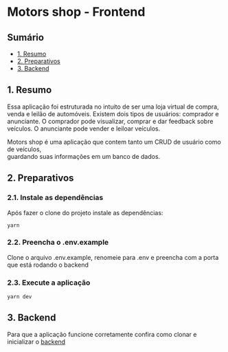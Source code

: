 # Motors shop - Frontend

## Sumário

-   [1. Resumo](#1-resumo)
-   [2. Preparativos](#2-preparativos)
-   [3. Backend](#3-backend)

## 1. Resumo

Essa aplicação foi estruturada no intuito de ser uma loja virtual de compra, venda e leilão de automóveis. Existem dois tipos de usuários: comprador e anunciante. O comprador pode visualizar, comprar e dar feedback sobre veículos. O anunciante pode vender e leiloar veículos.

Motors shop é uma aplicação que contem tanto um CRUD de usuário como de veículos, <br/>
guardando suas informações em um banco de dados.

## 2. Preparativos

### 2.1. Instale as dependências

Após fazer o clone do projeto instale as dependências:

```shell
yarn
```

### 2.2. Preencha o .env.example

Clone o arquivo .env.example, renomeie para .env e preencha com a porta que está rodando o backend

### 2.3. Execute a aplicação

```shell
yarn dev
```

## 3. Backend

Para que a aplicação funcione corretamente confira como clonar e inicializar o <a href="https://github.com/projeto-final-m6-t11-grupo-12/backend" target="_blank">backend</a>
